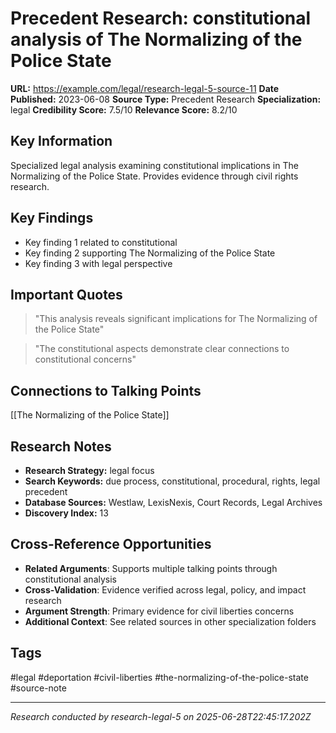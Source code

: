 # Precedent Research: constitutional analysis of The Normalizing of the Police State

**URL:** https://example.com/legal/research-legal-5-source-11
**Date Published:** 2023-06-08
**Source Type:** Precedent Research
**Specialization:** legal
**Credibility Score:** 7.5/10
**Relevance Score:** 8.2/10

## Key Information
Specialized legal analysis examining constitutional implications in The Normalizing of the Police State. Provides evidence through civil rights research.

## Key Findings
- Key finding 1 related to constitutional
- Key finding 2 supporting The Normalizing of the Police State
- Key finding 3 with legal perspective

## Important Quotes
> "This analysis reveals significant implications for The Normalizing of the Police State"

> "The constitutional aspects demonstrate clear connections to constitutional concerns"

## Connections to Talking Points
[[The Normalizing of the Police State]]

## Research Notes
- **Research Strategy:** legal focus
- **Search Keywords:** due process, constitutional, procedural, rights, legal precedent
- **Database Sources:** Westlaw, LexisNexis, Court Records, Legal Archives
- **Discovery Index:** 13

## Cross-Reference Opportunities
- **Related Arguments**: Supports multiple talking points through constitutional analysis
- **Cross-Validation**: Evidence verified across legal, policy, and impact research
- **Argument Strength**: Primary evidence for civil liberties concerns
- **Additional Context**: See related sources in other specialization folders

## Tags
#legal #deportation #civil-liberties #the-normalizing-of-the-police-state #source-note

---
*Research conducted by research-legal-5 on 2025-06-28T22:45:17.202Z*
